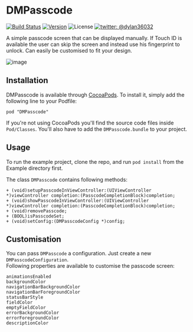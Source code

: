 # DMPasscode

[![Build Status](https://img.shields.io/travis/D-32/DMPasscode/master.svg?style=flat)](https://travis-ci.org/D-32/DMPasscode)
[![Version](https://img.shields.io/cocoapods/v/DMPasscode.svg?style=flat)](http://cocoadocs.org/docsets/DMPasscode)
![License](https://img.shields.io/cocoapods/l/DMPasscode.svg?style=flat)
[![twitter: @dylan36032](http://img.shields.io/badge/twitter-%40dylan36032-blue.svg?style=flat)](https://twitter.com/dylan36032)

A simple passcode screen that can be displayed manually. If Touch ID is available the user can skip the screen and instead use his fingerprint to unlock.
Can easily be customised to fit your design.

![image](http://46.105.26.1/uploads/passcode2.png)

## Installation

DMPasscode is available through [CocoaPods](http://cocoapods.org). To install
it, simply add the following line to your Podfile:

    pod "DMPasscode"
If you're not using CocoaPods you'll find the source code files inside `Pod/Classes`. You'll also have to add the `DMPasscode.bundle` to your project.

## Usage

To run the example project, clone the repo, and run `pod install` from the Example directory first.

The class `DMPasscode` contains following methods:
	
	+ (void)setupPasscodeInViewController:(UIViewController *)viewController completion:(PasscodeCompletionBlock)completion;
	+ (void)showPasscodeInViewController:(UIViewController *)viewController completion:(PasscodeCompletionBlock)completion;
	+ (void)removePasscode;
	+ (BOOL)isPasscodeSet;
	+ (void)setConfig:(DMPasscodeConfig *)config;
 
## Customisation

You can pass `DMPasscode` a configuration. Just create a new `DMPasscodeConfiguration`.  
Following properties are available to customise the passcode screen:

	animationsEnabled
	backgroundColor
	navigationBarBackgroundColor
	navigationBarForegroundColor
	statusBarStyle
	fieldColor
	emptyFieldColor
	errorBackgroundColor
	errorForegroundColor
	descriptionColor

